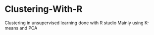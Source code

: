 # Clustering-With-R
Clustering in unsupervised learning done with R studio
Mainly using K-means and PCA
